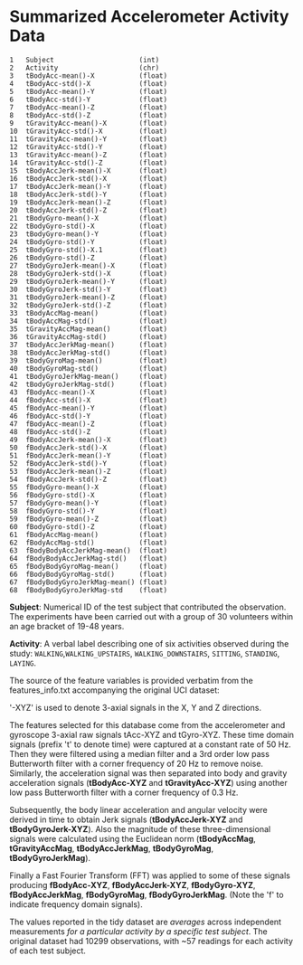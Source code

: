 Summarized Accelerometer Activity Data
======================================
```
1   Subject                     (int)
2	Activity                    (chr)
3	tBodyAcc-mean()-X           (float)
4	tBodyAcc-std()-X            (float)
5	tBodyAcc-mean()-Y           (float)
6	tBodyAcc-std()-Y            (float)
7	tBodyAcc-mean()-Z           (float)
8	tBodyAcc-std()-Z            (float)
9	tGravityAcc-mean()-X        (float)
10	tGravityAcc-std()-X         (float)
11	tGravityAcc-mean()-Y        (float)
12	tGravityAcc-std()-Y         (float)
13	tGravityAcc-mean()-Z        (float)
14	tGravityAcc-std()-Z         (float)
15	tBodyAccJerk-mean()-X       (float)
16	tBodyAccJerk-std()-X        (float)
17	tBodyAccJerk-mean()-Y       (float)
18	tBodyAccJerk-std()-Y        (float)
19	tBodyAccJerk-mean()-Z       (float)
20	tBodyAccJerk-std()-Z        (float)
21	tBodyGyro-mean()-X          (float)
22	tBodyGyro-std()-X           (float)
23	tBodyGyro-mean()-Y          (float)
24	tBodyGyro-std()-Y           (float)
25	tBodyGyro-std()-X.1         (float)
26	tBodyGyro-std()-Z           (float)
27	tBodyGyroJerk-mean()-X      (float)
28	tBodyGyroJerk-std()-X       (float)
29	tBodyGyroJerk-mean()-Y      (float)
30	tBodyGyroJerk-std()-Y       (float)
31	tBodyGyroJerk-mean()-Z      (float)
32	tBodyGyroJerk-std()-Z       (float)
33	tBodyAccMag-mean()          (float)
34	tBodyAccMag-std()           (float)
35	tGravityAccMag-mean()       (float)
36	tGravityAccMag-std()        (float)
37	tBodyAccJerkMag-mean()      (float)
38	tBodyAccJerkMag-std()       (float)
39	tBodyGyroMag-mean()         (float)
40	tBodyGyroMag-std()          (float)
41	tBodyGyroJerkMag-mean()     (float)
42	tBodyGyroJerkMag-std()      (float)
43	fBodyAcc-mean()-X           (float)
44	fBodyAcc-std()-X            (float)    
45	fBodyAcc-mean()-Y           (float)
46	fBodyAcc-std()-Y            (float)
47	fBodyAcc-mean()-Z           (float)
48	fBodyAcc-std()-Z            (float)
49	fBodyAccJerk-mean()-X       (float)
50	fBodyAccJerk-std()-X        (float)
51	fBodyAccJerk-mean()-Y       (float)
52	fBodyAccJerk-std()-Y        (float)
53	fBodyAccJerk-mean()-Z       (float)
54	fBodyAccJerk-std()-Z        (float)
55	fBodyGyro-mean()-X          (float)
56	fBodyGyro-std()-X           (float)
57	fBodyGyro-mean()-Y          (float)
58	fBodyGyro-std()-Y           (float)
59	fBodyGyro-mean()-Z          (float)
60	fBodyGyro-std()-Z           (float)
61	fBodyAccMag-mean()          (float)
62	fBodyAccMag-std()           (float)
63	fBodyBodyAccJerkMag-mean()  (float)
64	fBodyBodyAccJerkMag-std()   (float)
65	fBodyBodyGyroMag-mean()     (float)
66	fBodyBodyGyroMag-std()      (float)
67	fBodyBodyGyroJerkMag-mean() (float)
68	fBodyBodyGyroJerkMag-std    (float)
```

**Subject**: Numerical ID of the test subject that contributed the observation. The experiments have been carried out with a group of 30 volunteers within an age bracket of 19-48 years.

**Activity**: A verbal label describing one of six activities observed during the study: `WALKING`,`WALKING_UPSTAIRS`, `WALKING_DOWNSTAIRS`, `SITTING`, `STANDING`, `LAYING`.

The source of the feature variables is provided verbatim from the features_info.txt accompanying the original UCI dataset:

'-XYZ' is used to denote 3-axial signals in the X, Y and Z directions.

The features selected for this database come from the accelerometer and gyroscope 3-axial raw signals tAcc-XYZ and tGyro-XYZ. These time domain signals (prefix 't' to denote time) were captured at a constant rate of 50 Hz. Then they were filtered using a median filter and a 3rd order low pass Butterworth filter with a corner frequency of 20 Hz to remove noise. Similarly, the acceleration signal was then separated into body and gravity acceleration signals (**tBodyAcc-XYZ** and **tGravityAcc-XYZ**) using another low pass Butterworth filter with a corner frequency of 0.3 Hz.

Subsequently, the body linear acceleration and angular velocity were derived in time to obtain Jerk signals (**tBodyAccJerk-XYZ** and **tBodyGyroJerk-XYZ**). Also the magnitude of these three-dimensional signals were calculated using the Euclidean norm (**tBodyAccMag**, **tGravityAccMag**, **tBodyAccJerkMag**, **tBodyGyroMag**, **tBodyGyroJerkMag**). 

Finally a Fast Fourier Transform (FFT) was applied to some of these signals producing **fBodyAcc-XYZ**, **fBodyAccJerk-XYZ**, **fBodyGyro-XYZ**, **fBodyAccJerkMag**, **fBodyGyroMag**, **fBodyGyroJerkMag**. (Note the 'f' to indicate frequency domain signals).

The values reported in the tidy dataset are *averages* across independent measurements *for a particular activity by a specific test subject*. The original dataset had 10299 observations, with ~57 readings for each activity of each test subject.
